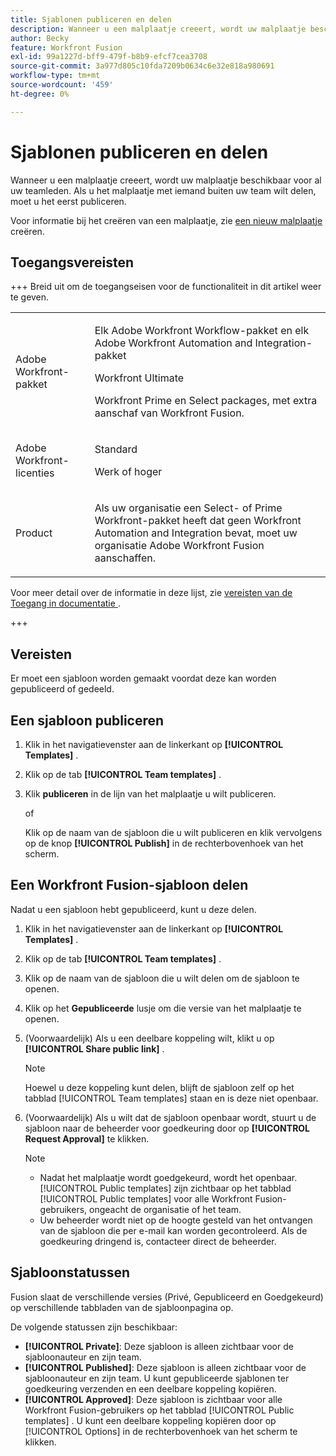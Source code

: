 ```yaml
---
title: Sjablonen publiceren en delen
description: Wanneer u een malplaatje creeert, wordt uw malplaatje beschikbaar voor al uw teamleden. Als u het malplaatje met iemand buiten uw team wilt delen, moet u het eerst publiceren.
author: Becky
feature: Workfront Fusion
exl-id: 99a1227d-bff9-479f-b8b9-efcf7cea3708
source-git-commit: 3a977d805c10fda7209b0634c6e32e818a980691
workflow-type: tm+mt
source-wordcount: '459'
ht-degree: 0%

---
```


# Sjablonen publiceren en delen

Wanneer u een malplaatje creeert, wordt uw malplaatje beschikbaar voor al uw teamleden. Als u het malplaatje met iemand buiten uw team wilt delen, moet u het eerst publiceren.

Voor informatie bij het creëren van een malplaatje, zie [ een nieuw malplaatje ](/help/workfront-fusion/create-and-manage-templates/create-new-fusion-templates.md) creëren.

## Toegangsvereisten

+++ Breid uit om de toegangseisen voor de functionaliteit in dit artikel weer te geven.

<table style="table-layout:auto">
 <col> 
 <col> 
 <tbody> 
  <tr> 
   <td role="rowheader">Adobe Workfront-pakket</td> 
   <td> <p>Elk Adobe Workfront Workflow-pakket en elk Adobe Workfront Automation and Integration-pakket</p><p>Workfront Ultimate</p><p>Workfront Prime en Select packages, met extra aanschaf van Workfront Fusion.</p> </td> 
  </tr> 
  <tr data-mc-conditions=""> 
   <td role="rowheader">Adobe Workfront-licenties</td> 
   <td> <p>Standard</p><p>Werk of hoger</p> </td> 
  </tr> 
  <tr> 
   <td role="rowheader">Product</td> 
   <td>
   <p>Als uw organisatie een Select- of Prime Workfront-pakket heeft dat geen Workfront Automation and Integration bevat, moet uw organisatie Adobe Workfront Fusion aanschaffen.</li></ul>
   </td> 
  </tr>
 </tbody> 
</table>

Voor meer detail over de informatie in deze lijst, zie [ vereisten van de Toegang in documentatie ](/help/workfront-fusion/references/licenses-and-roles/access-level-requirements-in-documentation.md).

+++

## Vereisten

Er moet een sjabloon worden gemaakt voordat deze kan worden gepubliceerd of gedeeld.

## Een sjabloon publiceren

1. Klik in het navigatievenster aan de linkerkant op **[!UICONTROL Templates]** .
1. Klik op de tab **[!UICONTROL Team templates]** .
1. Klik **publiceren** in de lijn van het malplaatje u wilt publiceren.

   of


   Klik op de naam van de sjabloon die u wilt publiceren en klik vervolgens op de knop **[!UICONTROL Publish]** in de rechterbovenhoek van het scherm.

## Een Workfront Fusion-sjabloon delen

Nadat u een sjabloon hebt gepubliceerd, kunt u deze delen.

1. Klik in het navigatievenster aan de linkerkant op **[!UICONTROL Templates]** .
1. Klik op de tab **[!UICONTROL Team templates]** .
1. Klik op de naam van de sjabloon die u wilt delen om de sjabloon te openen.
1. Klik op het **Gepubliceerde** lusje om die versie van het malplaatje te openen.
1. (Voorwaardelijk) Als u een deelbare koppeling wilt, klikt u op **[!UICONTROL Share public link]** .

   >[!NOTE]
   >
   >Hoewel u deze koppeling kunt delen, blijft de sjabloon zelf op het tabblad [!UICONTROL Team templates] staan en is deze niet openbaar.

1. (Voorwaardelijk) Als u wilt dat de sjabloon openbaar wordt, stuurt u de sjabloon naar de beheerder voor goedkeuring door op **[!UICONTROL Request Approval]** te klikken.

   >[!NOTE]
   >
   >* Nadat het malplaatje wordt goedgekeurd, wordt het openbaar. [!UICONTROL Public templates] zijn zichtbaar op het tabblad [!UICONTROL Public templates] voor alle Workfront Fusion-gebruikers, ongeacht de organisatie of het team.
   >* Uw beheerder wordt niet op de hoogte gesteld van het ontvangen van de sjabloon die per e-mail kan worden gecontroleerd. Als de goedkeuring dringend is, contacteer direct de beheerder.


## Sjabloonstatussen

Fusion slaat de verschillende versies (Privé, Gepubliceerd en Goedgekeurd) op verschillende tabbladen van de sjabloonpagina op.

De volgende statussen zijn beschikbaar:

* **[!UICONTROL Private]**: Deze sjabloon is alleen zichtbaar voor de sjabloonauteur en zijn team.
* **[!UICONTROL Published]**: Deze sjabloon is alleen zichtbaar voor de sjabloonauteur en zijn team. U kunt gepubliceerde sjablonen ter goedkeuring verzenden en een deelbare koppeling kopiëren.
* **[!UICONTROL Approved]**: Deze sjabloon is zichtbaar voor alle Workfront Fusion-gebruikers op het tabblad [!UICONTROL Public templates] . U kunt een deelbare koppeling kopiëren door op [!UICONTROL Options] in de rechterbovenhoek van het scherm te klikken.

<!--You can also check the status from the [!UICONTROL Team templates] tab. If a template is published, it will have an icon to the right of the template name.

* **Eye icon**: The template is published, it is visible only for the team, and the approval request was not sent.
* **Yellow checkmark icon**: The template is published, it is visible only for the team, and the approval request was sent.
* **Green checkmark icon**: The template is published and public. It is visible for any Workfront Fusion user in the [!UICONTROL Public templates] tab. It is also still visible in the [!UICONTROL Team templates] tab, and the template author or their team member can still edit it.

Templates without icons have [!UICONTROL Private] status. They are not published and are visible only to the team.
-->
